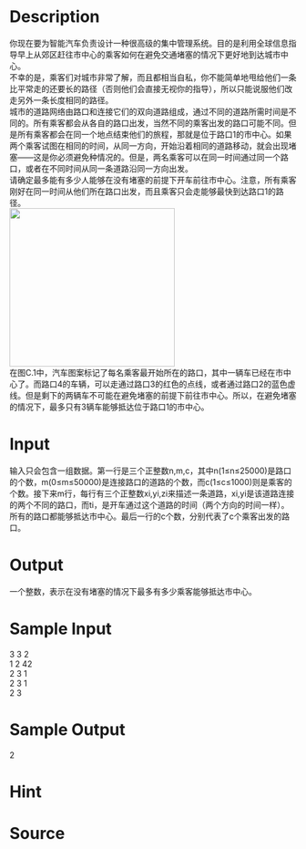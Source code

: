 
# Description

<div class="content"><div>你现在要为智能汽车负责设计一种很高级的集中管理系统。目的是利用全球信息指导早上从郊区赶往市中心的乘客如何在避免交通堵塞的情况下更好地到达城市中心。</div>
<div>不幸的是，乘客们对城市非常了解，而且都相当自私，你不能简单地甩给他们一条比平常走的还要长的路径（否则他们会直接无视你的指导），所以只能说服他们改走另外一条长度相同的路径。</div>
<div>城市的道路网络由路口和连接它们的双向道路组成，通过不同的道路所需时间是不同的。所有乘客都会从各自的路口出发，当然不同的乘客出发的路口可能不同。但是所有乘客都会在同一个地点结束他们的旅程，那就是位于路口1的市中心。如果两个乘客试图在相同的时间，从同一方向，开始沿着相同的道路移动，就会出现堵塞——这是你必须避免种情况的。但是，两名乘客可以在同一时间通过同一个路口，或者在不同时间从同一条道路沿同一方向出发。</div>
<div>请确定最多能有多少人能够在没有堵塞的前提下开车前往市中心。注意，所有乘客刚好在同一时间从他们所在路口出发，而且乘客只会走能够最快到达路口1的路径。</div>
<div><img src="source/bzoj/3955/img/aHR0cHM6Ly9seWRzeS5jb20vSnVkZ2VPbmxpbmUvdXBsb2FkLzIwMTUwNC9mZmYuYm1w.bmp" width="290" height="278" alt=""/></div>
<div>在图C.1中，汽车图案标记了每名乘客最开始所在的路口，其中一辆车已经在市中心了。而路口4的车辆，可以走通过路口3的红色的点线，或者通过路口2的蓝色虚线。但是剩下的两辆车不可能在避免堵塞的前提下前往市中心。所以，在避免堵塞的情况下，最多只有3辆车能够抵达位于路口1的市中心。</div>
<p></p></div>

# Input

<div class="content"><div>输入只会包含一组数据。第一行是三个正整数n,m,c，其中n(1≤n≤25000)是路口的个数，m(0≤m≤50000)是连接路口的道路的个数，而c(1≤c≤1000)则是乘客的个数。接下来m行，每行有三个正整数xi,yi,zi来描述一条道路，xi,yi是该道路连接的两个不同的路口，而ti，是开车通过这个道路的时间（两个方向的时间一样）。所有的路口都能够抵达市中心。最后一行的c个数，分别代表了c个乘客出发的路口。</div>
<p></p></div>

# Output

<div class="content"><div>
<div>一个整数，表示在没有堵塞的情况下最多有多少乘客能够抵达市中心。</div>
</div>
<p></p></div>

# Sample Input

<div class="content"><span class="sampledata">3 3 2<br/>
1 2 42<br/>
2 3 1<br/>
2 3 1<br/>
2 3</span></div>

# Sample Output

<div class="content"><span class="sampledata">2<br/>
</span></div>

# Hint

<div class="content"><p></p></div>

# Source

<div class="content"><p><a href="problemset.php?search="></a></p></div>

